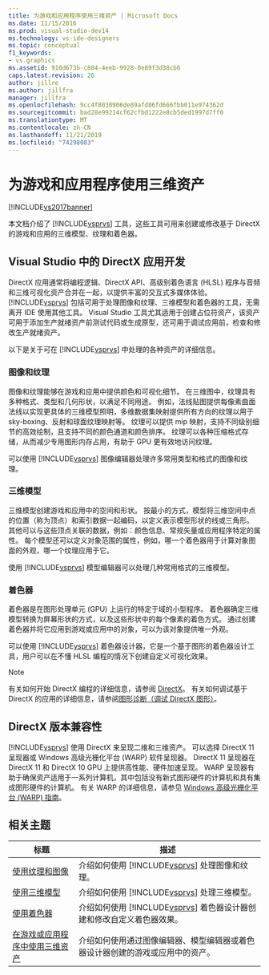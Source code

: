 ```yaml
---
title: 为游戏和应用程序使用三维资产 | Microsoft Docs
ms.date: 11/15/2016
ms.prod: visual-studio-dev14
ms.technology: vs-ide-designers
ms.topic: conceptual
f1_keywords:
- vs.graphics
ms.assetid: 910d673b-c884-4eeb-9928-0e89f3d38cb6
caps.latest.revision: 26
author: jillre
ms.author: jillfra
manager: jillfra
ms.openlocfilehash: 9cc4f8038906de89afd86fd666fbb011e974362d
ms.sourcegitcommit: bad28e99214cf62cfbd1222e8cb5ded1997d7ff0
ms.translationtype: MT
ms.contentlocale: zh-CN
ms.lasthandoff: 11/21/2019
ms.locfileid: "74298083"
---
```

# <a name="working-with-3-d-assets-for-games-and-apps"></a>为游戏和应用程序使用三维资产
[!INCLUDE[vs2017banner](../includes/vs2017banner.md)]

本文档介绍了 [!INCLUDE[vsprvs](../includes/vsprvs-md.md)] 工具，这些工具可用来创建或修改基于 DirectX 的游戏和应用的三维模型、纹理和着色器。

## <a name="directx-app-development-in-visual-studio"></a>Visual Studio 中的 DirectX 应用开发
 DirectX 应用通常将编程逻辑、DirectX API、高级别着色语言 (HLSL) 程序与音频和三维可视化资产合并在一起，以提供丰富的交互式多媒体体验。[!INCLUDE[vsprvs](../includes/vsprvs-md.md)] 包括可用于处理图像和纹理、三维模型和着色器的工具，无需离开 IDE 使用其他工具。 Visual Studio 工具尤其适用于创建占位符资产，该资产可用于添加生产就绪资产前测试代码或生成原型，还可用于调试应用前，检查和修改生产就绪资产。

 以下是关于可在 [!INCLUDE[vsprvs](../includes/vsprvs-md.md)] 中处理的各种资产的详细信息。

### <a name="images-and-textures"></a>图像和纹理
 图像和纹理能够在游戏和应用中提供颜色和可视化细节。 在三维图中，纹理具有多种格式、类型和几何形状，以满足不同用途。 例如，法线贴图提供每像素曲面法线以实现更具体的三维模型照明，多维数据集映射提供所有方向的纹理以用于 sky-boxing、反射和球面纹理映射等。 纹理可以提供 mip 映射，支持不同级别细节的高效绘制，且支持不同的颜色通道和颜色排序。 纹理可以各种压缩格式存储，从而减少专用图形内存占用，有助于 GPU 更有效地访问纹理。

 可以使用 [!INCLUDE[vsprvs](../includes/vsprvs-md.md)] 图像编辑器处理许多常用类型和格式的图像和纹理。

### <a name="3-d-models"></a>三维模型
 三维模型创建游戏和应用中的空间和形状。 按最小的方式，模型将三维空间中点的位置（称为顶点）和索引数据一起编码，以定义表示模型形状的线或三角形。 其他可以与这些顶点关联的数据，例如：颜色信息、常规矢量或应用程序特定的属性。 每个模型还可以定义对象范围的属性，例如，哪一个着色器用于计算对象图面的外观，哪一个纹理应用于它。

 使用 [!INCLUDE[vsprvs](../includes/vsprvs-md.md)] 模型编辑器可以处理几种常用格式的三维模型。

### <a name="shaders"></a>着色器
 着色器是在图形处理单元 (GPU) 上运行的特定于域的小型程序。 着色器确定三维模型转换为屏幕形状的方式，以及这些形状中的每个像素的着色方式。 通过创建着色器并将它应用到游戏或应用中的对象，可以为该对象提供唯一外观。

 可以使用 [!INCLUDE[vsprvs](../includes/vsprvs-md.md)] 着色器设计器，它是一个基于图形的着色器设计工具，用户可以在不懂 HLSL 编程的情况下创建自定义可视化效果。

> [!NOTE]
> 有关如何开始 DirectX 编程的详细信息，请参阅 [DirectX](https://go.microsoft.com/fwlink/p/?LinkId=224633)。 有关如何调试基于 DirectX 的应用的详细信息，请参阅[图形诊断（调试 DirectX 图形）](../debugger/visual-studio-graphics-diagnostics.md)。

## <a name="directx-version-compatibility"></a>DirectX 版本兼容性
 [!INCLUDE[vsprvs](../includes/vsprvs-md.md)] 使用 DirectX 来呈现二维和三维资产。 可以选择 DirectX 11 呈现器或 Windows 高级光栅化平台 (WARP) 软件呈现器。 DirectX 11 呈现器在 DirectX 11 和 DirectX 10 GPU 上提供高性能、硬件加速呈现。 WARP 呈现器有助于确保资产适用于一系列计算机，其中包括没有新式图形硬件的计算机和具有集成图形硬件的计算机。 有关 WARP 的详细信息，请参见 [Windows 高级光栅化平台 (WARP) 指南](https://go.microsoft.com/fwlink/p/?LinkId=224634)。

## <a name="related-topics"></a>相关主题

|标题|描述|
|-----------|-----------------|
|[使用纹理和图像](../designers/working-with-textures-and-images.md)|介绍如何使用 [!INCLUDE[vsprvs](../includes/vsprvs-md.md)] 处理图像和纹理。|
|[使用三维模型](../designers/working-with-3-d-models.md)|介绍如何使用 [!INCLUDE[vsprvs](../includes/vsprvs-md.md)] 处理三维模型。|
|[使用着色器](../designers/working-with-shaders.md)|介绍如何使用 [!INCLUDE[vsprvs](../includes/vsprvs-md.md)] 着色器设计器创建和修改自定义着色器效果。|
|[在游戏或应用程序中使用三维资产](../designers/using-3-d-assets-in-your-game-or-app.md)|介绍如何使用通过图像编辑器、模型编辑器或着色器设计器创建的游戏或应用中的资产。|
